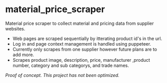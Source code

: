 # material_price_scraper
Material price scraper to collect material and pricing data from supplier websites.


- Web pages are scraped sequentially by itterating product id's in the url.
- Log in and page context management is handled using puppeteer.
- Currently only scrapes from one supplier however future plans are to add more.
- Scrapes product image, description, price, manufacturer ,product number, category and sub categorys, and trade names.

*Proof of concept. This project has not been optimized.*
